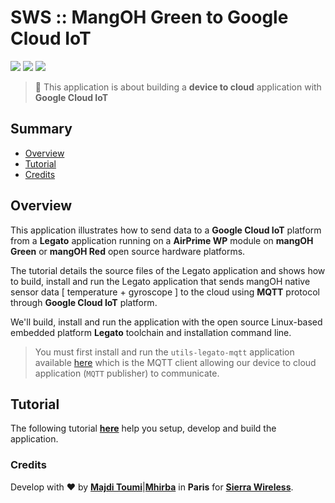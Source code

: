 # SWS :: MangOH Green to Google Cloud IoT

[![](https://img.shields.io/badge/legato-17.06-blue.svg)](http://legato.io/) [![](https://img.shields.io/badge/mangoh-green-green.svg)](http://mangoh.io/)
[![](https://img.shields.io/badge/module-WP8548-lightgrey.svg)](https://source.sierrawireless.com/devices/wp-series/wp8548/)

> :book: This application is about building a **device to cloud** application with **Google Cloud IoT**

## <a name='TOC'>Summary</a>

- [Overview](#overview)
- [Tutorial](#tutorial)
- [Credits](#credits)

## <a name='note'>Overview</a>

This application illustrates how to send data to a **Google Cloud IoT** platform from a **Legato**
application running on a **AirPrime WP** module on **mangOH Green** or **mangOH Red** open source
hardware platforms.<br />

The tutorial details the source files of the Legato application and shows how to build, install and
run the Legato application that sends mangOH native sensor data [ temperature + gyroscope ] to
the cloud using **MQTT** protocol through **Google Cloud IoT** platform.<br />

We'll build, install and run the application with the open source Linux-based embedded platform
**Legato** toolchain and installation command line.

> You must first install and run the `utils-legato-mqtt` application available
[here](https://github.com/startwithsierra/utils-legato-mqtt) which is the MQTT client
allowing our device to cloud application (`MQTT` publisher) to communicate.

## <a name='tutorial'>Tutorial</a>

The following tutorial [**here**](./mangoh-to-gcloud.pdf) help you setup, develop and build the application.

### Credits

Develop with :heart: by [**Majdi Toumi**](http://majditoumi.com)|[**Mhirba**](http://mhirba.com) in **Paris** for [**Sierra Wireless**](https://www.sierrawireless.com/).

[](https://www.newconstructs.com/wp-content/uploads/2014/10/sierra-wireless-inc-logo.jpg)
